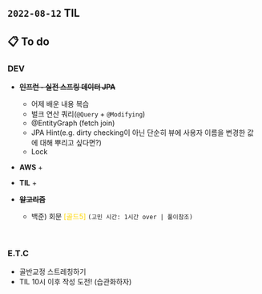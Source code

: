 ## `2022-08-12` TIL

## 📋 To do

### DEV

+ ~~**인프런 - 실전 스프링 데이터 JPA**~~
  + 어제 배운 내용 복습
  + 벌크 연산 쿼리(`@Query` + `@Modifying`)
  + @EntityGraph (fetch join)
  + JPA Hint(e.g. dirty checking이 아닌 단순히 뷰에 사용자 이름을 변경한 값에 대해 뿌리고 싶다면?)
  + Lock

+ **AWS**
  + 

+ **TIL**
  +

+ ~~**알고리즘**~~
  + 백준) 회문 <font color="gold">[골드5]</font> `(고민 시간: 1시간 over | 풀이참조)`

<br>

### E.T.C
+ 골반교정 스트레칭하기
+ TIL 10시 이후 작성 도전! (습관화하자)